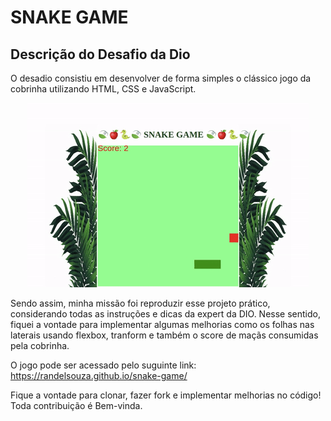 # SNAKE GAME

## Descrição do Desafio da Dio

O desadio consistiu em desenvolver de forma simples o clássico jogo da cobrinha utilizando HTML, CSS e JavaScript. 

<p align="center">
    <img src="./img/snake-game.gif"  alt="Snake the Game"/>
</p>

Sendo assim, minha missão foi reproduzir esse projeto prático, considerando todas as instruções e dicas da expert da DIO. Nesse sentido, fiquei a vontade para implementar algumas melhorias como os folhas nas laterais usando flexbox, tranform e também o score de maçãs consumidas pela cobrinha.

O jogo pode ser acessado pelo suguinte link: https://randelsouza.github.io/snake-game/

Fique a vontade para clonar, fazer fork e implementar melhorias no código! Toda contribuição é Bem-vinda.